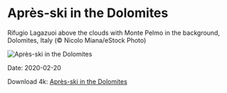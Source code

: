 # Après-ski in the Dolomites

Rifugio Lagazuoi above the clouds with Monte Pelmo in the background, Dolomites, Italy (© Nicolo Miana/eStock Photo)

![Après-ski in the Dolomites](https://bing.com/th?id=OHR.CloudsPelmo_EN-US7754683425_UHD.jpg&rf=LaDigue_UHD.jpg&pid=hp&w=1024&h=576)

Date: 2020-02-20

Download 4k: [Après-ski in the Dolomites](https://bing.com/th?id=OHR.CloudsPelmo_EN-US7754683425_UHD.jpg&rf=LaDigue_UHD.jpg&pid=hp&w=3840&h=2160)

